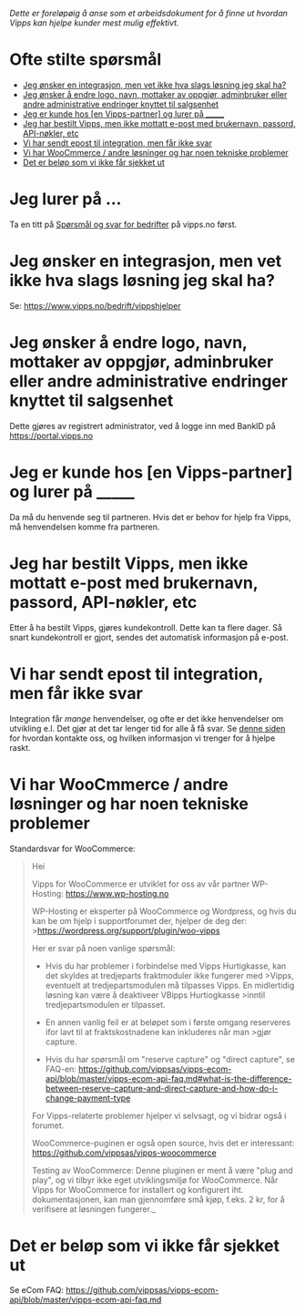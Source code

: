 _Dette er foreløpøig å anse som et arbeidsdokument for å finne ut hvordan Vipps kan hjelpe
kunder mest mulig effektivt._

# Ofte stilte spørsmål

- [Jeg ønsker en integrasjon, men vet ikke hva slags løsning jeg skal ha?](#jeg--nsker-en-integrasjon--men-vet-ikke-hva-slags-l-sning-jeg-skal-ha-)
- [Jeg ønsker å endre logo, navn, mottaker av oppgjør, adminbruker eller andre administrative endringer knyttet til salgsenhet](#jeg--nsker---endre-logo--navn--mottaker-av-oppgj-r--adminbruker-eller-andre-administrative-endringer-knyttet-til-salgsenhet)
- [Jeg er kunde hos [en Vipps-partner] og lurer på _____](#jeg-er-kunde-hos--en-vipps-partner--og-lurer-p-------)
- [Jeg har bestilt Vipps, men ikke mottatt e-post med brukernavn, passord, API-nøkler, etc](#jeg-har-bestilt-vipps--men-ikke-mottatt-e-post-med-brukernavn--passord--api-n-kler--etc)
- [Vi har sendt epost til integration, men får ikke svar](#vi-har-sendt-epost-til-integration--men-f-r-ikke-svar)
- [Vi har WooCmmerce / andre løsninger og har noen tekniske problemer](#vi-har-woocmmerce---andre-l-sninger-og-har-noen-tekniske-problemer)
- [Det er beløp som vi ikke får sjekket ut](#det-er-bel-p-som-vi-ikke-f-r-sjekket-ut)

# Jeg lurer på ...

Ta en titt på [Spørsmål og svar for bedrifter](https://www.vipps.no/sporsmal#bedriftspm) på vipps.no først.

# Jeg ønsker en integrasjon, men vet ikke hva slags løsning jeg skal ha?

Se: https://www.vipps.no/bedrift/vippshjelper

# Jeg ønsker å endre logo, navn, mottaker av oppgjør, adminbruker eller andre administrative endringer knyttet til salgsenhet

Dette gjøres av registrert administrator, ved å logge inn med BankID på https://portal.vipps.no

# Jeg er kunde hos [en Vipps-partner] og lurer på _____

Da må du henvende seg til partneren. Hvis det er behov for hjelp fra Vipps, må henvendelsen
komme fra partneren.

# Jeg har bestilt Vipps, men ikke mottatt e-post med brukernavn, passord, API-nøkler, etc

Etter å ha bestilt Vipps, gjøres kundekontroll. Dette kan ta flere dager.
Så snart kundekontroll er gjort, sendes det automatisk informasjon på e-post.

# Vi har sendt epost til integration, men får ikke svar

Integration får _mange_ henvendelser, og ofte er det ikke henvendelser om utvikling e.l.
Det gjør at det tar lenger tid for alle å få svar.
Se [denne siden](https://github.com/vippsas/vipps-developers/blob/master/contact.md)
for hvordan kontakte oss, og hvilken informasjon vi trenger for å hjelpe raskt.

# Vi har WooCmmerce / andre løsninger og har noen tekniske problemer

Standardsvar for WooCommerce:

>Hei
>
>Vipps for WooCommerce er utviklet for oss av vår partner WP-Hosting: https://www.wp-hosting.no
>
>WP-Hosting er eksperter på WooCommerce og Wordpress, og hvis du kan be om hjelp i supportforumet der, hjelper de deg der: >https://wordpress.org/support/plugin/woo-vipps
>
>Her er svar på noen vanlige spørsmål:
>
>* Hvis du har problemer i forbindelse med Vipps Hurtigkasse, kan det skyldes at tredjeparts fraktmoduler ikke fungerer med >Vipps, eventuelt at tredjepartsmodulen må tilpasses Vipps. En midlertidig løsning kan være å deaktiveer VBipps Hurtiogkasse >inntil tredjepartsmodulen er tilpasset.
>
>* En annen vanlig feil er at beløpet som i første omgang reserveres ifor lavt til at fraktskostnadene kan inkluderes når man >gjør capture.
>
>* Hvis du har spørsmål om "reserve capture" og "direct capture", se FAQ-en:
>https://github.com/vippsas/vipps-ecom-api/blob/master/vipps-ecom-api-faq.md#what-is-the-difference-between-reserve-capture-and-direct-capture-and-how-do-i-change-payment-type
>
>For Vipps-relaterte problemer hjelper vi selvsagt, og vi bidrar også i forumet.
>
>WooCommerce-puginen er også open source, hvis det er interessant: https://github.com/vippsas/vipps-woocommerce
>
>Testing av WooCommerce: Denne pluginen er ment å være "plug and play", og vi tilbyr ikke eget utviklingsmiljø for WooCommerce. Når Vipps for WooCommerce for installert og konfigurert iht. dokumentasjonen, kan man gjennomføre små kjøp, f.eks. 2 kr, for å verifisere at løsningen fungerer._

# Det er beløp som vi ikke får sjekket ut

Se eCom FAQ: https://github.com/vippsas/vipps-ecom-api/blob/master/vipps-ecom-api-faq.md
